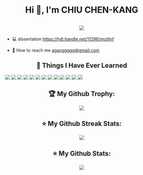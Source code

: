 <h1 align="center">Hi 👋, I'm  CHIU CHEN-KANG <br><br><img src="https://img.shields.io/badge/HPCLab-very%20good-2E97A7">  </h1>

- 💻️ dissertation https://hdl.handle.net/11296/jmz6nf

- 📧 How to reach me aganggggg@gmail.com

<h2 align="center">📓 Things I Have Ever Learned </h2>  
<P>               
<img src="https://img.shields.io/badge/Visual_Studio_Code-0078D4?style=for-the-badge&logo=visual%20studio%20code&logoColor=white" />
<img src="https://img.shields.io/badge/Python-FFD43B?style=for-the-badge&logo=python&logoColor=FF4B91" />
<img src="https://img.shields.io/badge/C%2B%2B-00599C?style=for-the-badge&logo=c%2B%2B&logoColor=white" />
<img src="https://img.shields.io/badge/HTML5-E34F26?style=for-the-badge&logo=html5&logoColor=white" />
<img src="https://img.shields.io/badge/CSS3-1572B6?style=for-the-badge&logo=css3&logoColor=white\\\" />
<img src="https://img.shields.io/badge/GitHub-100000?style=for-the-badge&logo=github&logoColor=white" />
<img src="https://img.shields.io/badge/Xampp-F37623?style=for-the-badge&logo=xampp&logoColor=white" />
<img src="https://img.shields.io/badge/MySQL-005C84?style=for-the-badge&logo=mysql&logoColor=white" />
<img src="https://img.shields.io/badge/Apache_Kafka-231F20?style=for-the-badge&logo=apache-kafka&logoColor=white" />
<img src="https://img.shields.io/badge/OpenCV-27338e?style=for-the-badge&logo=OpenCV&logoColor=white" />
<img src="https://img.shields.io/badge/TensorFlow-FF6F00?style=for-the-badge&logo=TensorFlow&logoColor=white" />
<img src="https://img.shields.io/badge/Keras-FF0000?style=for-the-badge&logo=keras&logoColor=white" />
<img src="https://img.shields.io/badge/PyTorch-EE4C2C?style=for-the-badge&logo=pytorch&logoColor=white" />

</p>
<h2 align="center">🏆 My Github Trophy:</h2>
<p align="center">
  <img  src="https://github-profile-trophy.vercel.app/?username=gang577&title=Commits,Experience,Repositories&theme=darkhub； margin:auto;" />
</p>

 <h2 align="center">⭐️ My Github Streak Stats:</h2>
<p align="center">
  <img  src="https://streak-stats.demolab.com/?user=gang577&theme=darkhub" />
</p>

<h2 align="center">⭐️ My Github Stats:</h2>
<p align="center">
<img  src="https://github-readme-stats.vercel.app/api?username=gang577&theme=dracula" />
</p>
